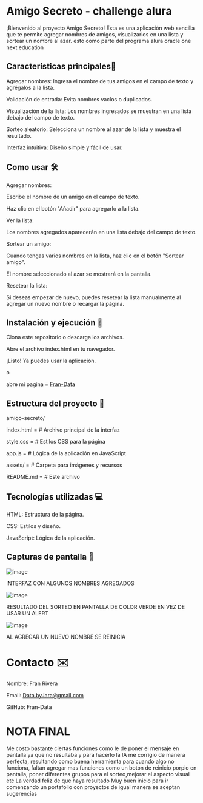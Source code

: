 <h1>Amigo Secreto - challenge alura </h1>
¡Bienvenido al proyecto Amigo Secreto! Esta es una aplicación web sencilla que te permite agregar nombres de amigos, visualizarlos en una lista y sortear un nombre al azar. esto como parte del programa alura oracle one next education

<h2>Características principales🌟</h2>
Agregar nombres: Ingresa el nombre de tus amigos en el campo de texto y agrégalos a la lista.

Validación de entrada: Evita nombres vacíos o duplicados.

Visualización de la lista: Los nombres ingresados se muestran en una lista debajo del campo de texto.

Sorteo aleatorio: Selecciona un nombre al azar de la lista y muestra el resultado.

Interfaz intuitiva: Diseño simple y fácil de usar.

<h2>Como usar 🛠️</h2>
 
Agregar nombres:

Escribe el nombre de un amigo en el campo de texto.

Haz clic en el botón "Añadir" para agregarlo a la lista.

Ver la lista:

Los nombres agregados aparecerán en una lista debajo del campo de texto.

Sortear un amigo:

Cuando tengas varios nombres en la lista, haz clic en el botón "Sortear amigo".

El nombre seleccionado al azar se mostrará en la pantalla.

Resetear la lista:

Si deseas empezar de nuevo, puedes resetear la lista manualmente al agregar un nuevo nombre o recargar la página.

<h2>Instalación y ejecución 🚀</h2>
Clona este repositorio o descarga los archivos.

Abre el archivo index.html en tu navegador.

¡Listo! Ya puedes usar la aplicación.

o

abre mi pagina = [Fran-Data](https://fran-data.github.io/alura-amigo-secreto-challenge/ "Deployed en GitHubPages")

<h2>Estructura del proyecto 📂</h2>
amigo-secreto/

index.html   =   # Archivo principal de la interfaz

style.css    =   # Estilos CSS para la página

app.js      =    # Lógica de la aplicación en JavaScript

assets/    =     # Carpeta para imágenes y recursos

README.md    =   # Este archivo


<h2>Tecnologías utilizadas 💻</h2>
HTML: Estructura de la página.

CSS: Estilos y diseño.

JavaScript: Lógica de la aplicación.

<h2>Capturas de pantalla 📸</h2> 

![image](https://github.com/user-attachments/assets/3d151b9a-b9e1-434d-93ab-4fb76a4d5503)

INTERFAZ CON ALGUNOS NOMBRES AGREGADOS

![image](https://github.com/user-attachments/assets/6f57a6a4-1f0c-4ed7-b959-67c66e8ebb65)

RESULTADO DEL SORTEO EN PANTALLA DE COLOR VERDE EN VEZ DE USAR UN ALERT

![image](https://github.com/user-attachments/assets/b07d02ec-d3d7-434b-afac-cdc0449eb814)

AL AGREGAR UN NUEVO NOMBRE SE REINICIA

<h1>Contacto ✉️</h1>
Nombre: Fran Rivera

Email: Data.byJara@gmail.com

GitHub: Fran-Data

<h1>NOTA FINAL</h1>

Me costo bastante ciertas funciones como le de poner el mensaje en pantalla ya que no resultaba y para hacerlo la IA me corrigio de manera perfecta, resultando como buena herramienta para cuando algo no funciona, faltan agregar mas funciones como un boton de reinicio porpio en pantalla, poner diferentes grupos para el sorteo,mejorar el aspecto visual etc
La verdad feliz de que haya resultado 
Muy buen inicio para ir comenzando un portafolio con proyectos de igual manera se aceptan sugerencias 


